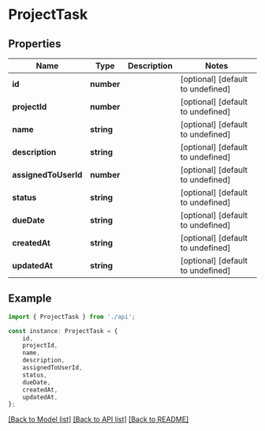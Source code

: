 # ProjectTask


## Properties

Name | Type | Description | Notes
------------ | ------------- | ------------- | -------------
**id** | **number** |  | [optional] [default to undefined]
**projectId** | **number** |  | [optional] [default to undefined]
**name** | **string** |  | [optional] [default to undefined]
**description** | **string** |  | [optional] [default to undefined]
**assignedToUserId** | **number** |  | [optional] [default to undefined]
**status** | **string** |  | [optional] [default to undefined]
**dueDate** | **string** |  | [optional] [default to undefined]
**createdAt** | **string** |  | [optional] [default to undefined]
**updatedAt** | **string** |  | [optional] [default to undefined]

## Example

```typescript
import { ProjectTask } from './api';

const instance: ProjectTask = {
    id,
    projectId,
    name,
    description,
    assignedToUserId,
    status,
    dueDate,
    createdAt,
    updatedAt,
};
```

[[Back to Model list]](../README.md#documentation-for-models) [[Back to API list]](../README.md#documentation-for-api-endpoints) [[Back to README]](../README.md)
